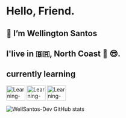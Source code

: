 # Hello, Friend.

## 👋 I’m Wellington Santos
## I'live in 🇧🇷, North Coast 🌅 😎.

## currently learning
<img align="center" alt="Learning-HTML" height="40" width="50" src="https://cdn.jsdelivr.net/gh/devicons/devicon/icons/html5/html5-original.svg">
<img align="center" alt="Learning-CSS" height="40" width="50" src="https://cdn.jsdelivr.net/gh/devicons/devicon/icons/css3/css3-original.svg">
<img align="center" alt="Learning-JS" height="40" width="50" src="https://cdn.jsdelivr.net/gh/devicons/devicon/icons/javascript/javascript-original.svg">


![WellSantos-Dev GitHub stats](https://github-readme-stats.vercel.app/api?username=WellSantos-Dev&show_icons=true&theme=dracula)




<!---
WellSantos-Dev/WellSantos-Dev is a ✨ special ✨ repository because its `README.md` (this file) appears on your GitHub profile.
You can click the Preview link to take a look at your changes.
--->

